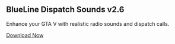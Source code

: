 <section>
  <h2>BlueLine Dispatch Sounds v2.6</h2>
  <p>Enhance your GTA V with realistic radio sounds and dispatch calls.</p>
  <a href="https://drive.google.com/drive/folders/112ng3cusXi7wWLk6Pkyjn_2hK75ucmvU?usp=drive_link" class="button">Download Now</a>
</section>
